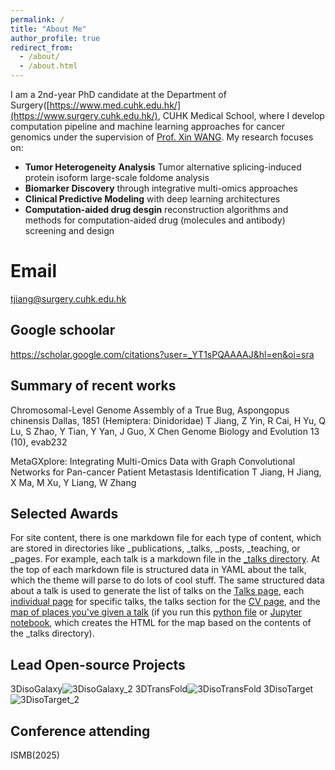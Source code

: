 ```yaml
---
permalink: /
title: "About Me"
author_profile: true
redirect_from: 
  - /about/
  - /about.html
---
```

I am a 2nd-year PhD candidate at the Department of Surgery([https://www.med.cuhk.edu.hk/](https://www.surgery.cuhk.edu.hk/), CUHK Medical School, where I develop computation pipeline and machine learning approaches for cancer genomics under the supervision of [Prof. Xin WANG](https://xinwlab.netlify.app/). My research focuses on:

- **Tumor Heterogeneity Analysis** Tumor alternative splicing-induced protein isoform large-scale foldome analysis
- **Biomarker Discovery** through integrative multi-omics approaches
- **Clinical Predictive Modeling** with deep learning architectures
- **Computation-aided drug desgin** reconstruction algorithms and methods for computation-aided drug (molecules and antibody) screening and design



Email
======
tjiang@surgery.cuhk.edu.hk

Google schoolar
------
https://scholar.google.com/citations?user=_YT1sPQAAAAJ&hl=en&oi=sra

Summary of recent works
------
Chromosomal-Level Genome Assembly of a True Bug, Aspongopus chinensis Dallas, 1851 (Hemiptera: Dinidoridae)
T Jiang, Z Yin, R Cai, H Yu, Q Lu, S Zhao, Y Tian, Y Yan, J Guo, X Chen
Genome Biology and Evolution 13 (10), evab232

MetaGXplore: Integrating Multi-Omics Data with Graph Convolutional Networks for Pan-cancer Patient Metastasis Identification
T Jiang, H Jiang, X Ma, M Xu, Y Liang, W Zhang

Selected Awards
------
For site content, there is one markdown file for each type of content, which are stored in directories like _publications, _talks, _posts, _teaching, or _pages. For example, each talk is a markdown file in the [_talks directory](https://github.com/academicpages/academicpages.github.io/tree/master/_talks). At the top of each markdown file is structured data in YAML about the talk, which the theme will parse to do lots of cool stuff. The same structured data about a talk is used to generate the list of talks on the [Talks page](https://academicpages.github.io/talks), each [individual page](https://academicpages.github.io/talks/2012-03-01-talk-1) for specific talks, the talks section for the [CV page](https://academicpages.github.io/cv), and the [map of places you've given a talk](https://academicpages.github.io/talkmap.html) (if you run this [python file](https://github.com/academicpages/academicpages.github.io/blob/master/talkmap.py) or [Jupyter notebook](https://github.com/academicpages/academicpages.github.io/blob/master/talkmap.ipynb), which creates the HTML for the map based on the contents of the _talks directory).

Lead Open-source Projects
------

3DisoGalaxy![3DisoGalaxy_2](https://github.com/user-attachments/assets/230f32cf-baad-4c20-8e08-2e7c4c7b5845)
3DTransFold![3DisoTransFold](https://github.com/user-attachments/assets/2deb685f-3b2a-4161-b786-1cc8bbe71833)
3DisoTarget![3DisoTarget_2](https://github.com/user-attachments/assets/1ea0a077-fab5-4ce8-ad70-fb5c16a34588)


Conference attending
------
ISMB(2025)


